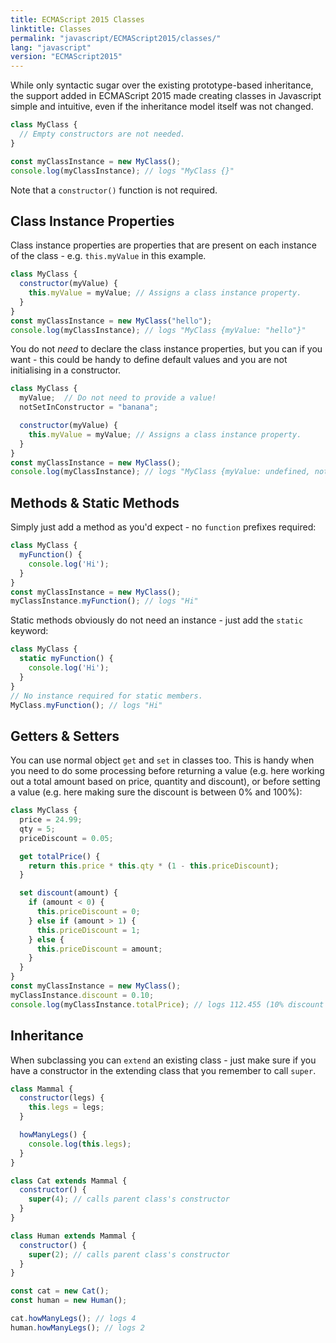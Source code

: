 ```yaml
---
title: ECMAScript 2015 Classes
linktitle: Classes
permalink: "javascript/ECMAScript2015/classes/"
lang: "javascript"
version: "ECMAScript2015"
---
```


While only syntactic sugar over the existing prototype-based inheritance, the
support added in ECMAScript 2015 made creating classes in Javascript simple
and intuitive, even if the inheritance model itself was not changed.


```javascript
class MyClass {
  // Empty constructors are not needed.
}

const myClassInstance = new MyClass();
console.log(myClassInstance); // logs "MyClass {}"
```
Note that a `constructor()` function is not required.

## Class Instance Properties

Class instance properties are properties that are present on each instance of
the class - e.g. `this.myValue` in this example.

```javascript
class MyClass {
  constructor(myValue) {
    this.myValue = myValue; // Assigns a class instance property.
  }
}
const myClassInstance = new MyClass("hello");
console.log(myClassInstance); // logs "MyClass {myValue: "hello"}"
```

You do not *need* to declare the class instance properties, but you can if you
want - this could be handy to define default values and you are not initialising in a constructor.

```javascript
class MyClass {
  myValue;  // Do not need to provide a value!
  notSetInConstructor = "banana";

  constructor(myValue) {
    this.myValue = myValue; // Assigns a class instance property.
  }
}
const myClassInstance = new MyClass();
console.log(myClassInstance); // logs "MyClass {myValue: undefined, notSetInConstructor: "banana"}"
```

## Methods & Static Methods

Simply just add a method as you'd expect - no `function` prefixes required:

```javascript
class MyClass {
  myFunction() {
    console.log('Hi');
  }
}
const myClassInstance = new MyClass();
myClassInstance.myFunction(); // logs "Hi"
```

Static methods obviously do not need an instance - just add the `static` keyword:

```javascript
class MyClass {
  static myFunction() {
    console.log('Hi');
  }
}
// No instance required for static members.
MyClass.myFunction(); // logs "Hi"
```

## Getters & Setters

You can use normal object `get` and `set` in classes too. This is handy when you
need to do some processing before returning a value (e.g. here working out a
total amount based on price, quantity and discount), or before setting a value
(e.g. here making sure the discount is between 0% and 100%):

```javascript
class MyClass {
  price = 24.99;
  qty = 5;
  priceDiscount = 0.05;

  get totalPrice() {
    return this.price * this.qty * (1 - this.priceDiscount);
  }

  set discount(amount) {
    if (amount < 0) {
      this.priceDiscount = 0;
    } else if (amount > 1) {
      this.priceDiscount = 1;
    } else {
      this.priceDiscount = amount;
    }
  }
}
const myClassInstance = new MyClass();
myClassInstance.discount = 0.10;
console.log(myClassInstance.totalPrice); // logs 112.455 (10% discount applied)
```

## Inheritance
When subclassing you can `extend` an existing class - just make sure if you have
a constructor in the extending class that you remember to call `super`.

```javascript
class Mammal {
  constructor(legs) {
    this.legs = legs;
  }

  howManyLegs() {
    console.log(this.legs);
  }
}

class Cat extends Mammal {
  constructor() {
    super(4); // calls parent class's constructor
  }
}

class Human extends Mammal {
  constructor() {
    super(2); // calls parent class's constructor
  }
}

const cat = new Cat();
const human = new Human();

cat.howManyLegs(); // logs 4
human.howManyLegs(); // logs 2

```

